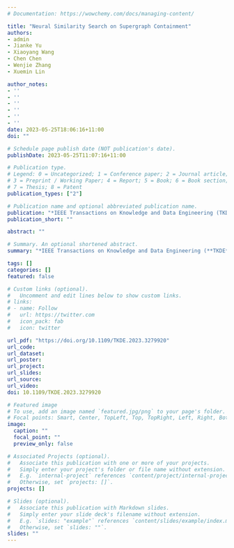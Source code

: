 ```yaml
---
# Documentation: https://wowchemy.com/docs/managing-content/

title: "Neural Similarity Search on Supergraph Containment"
authors: 
- admin
- Jianke Yu
- Xiaoyang Wang
- Chen Chen
- Wenjie Zhang
- Xuemin Lin

author_notes:
- ''
- ''
- ''
- ''
- ''
- ''
date: 2023-05-25T18:06:16+11:00
doi: ""

# Schedule page publish date (NOT publication's date).
publishDate: 2023-05-25T11:07:16+11:00

# Publication type.
# Legend: 0 = Uncategorized; 1 = Conference paper; 2 = Journal article;
# 3 = Preprint / Working Paper; 4 = Report; 5 = Book; 6 = Book section;
# 7 = Thesis; 8 = Patent
publication_types: ["2"]

# Publication name and optional abbreviated publication name.
publication: "*IEEE Transactions on Knowledge and Data Engineering (TKDE) 2023*"
publication_short: ""

abstract: ""

# Summary. An optional shortened abstract.
summary: "*IEEE Transactions on Knowledge and Data Engineering (**TKDE**) 2023*"

tags: []
categories: []
featured: false

# Custom links (optional).
#   Uncomment and edit lines below to show custom links.
# links:
# - name: Follow
#   url: https://twitter.com
#   icon_pack: fab
#   icon: twitter

url_pdf: "https://doi.org/10.1109/TKDE.2023.3279920"
url_code:
url_dataset:
url_poster:
url_project:
url_slides: 
url_source:
url_video:
doi: 10.1109/TKDE.2023.3279920

# Featured image
# To use, add an image named `featured.jpg/png` to your page's folder. 
# Focal points: Smart, Center, TopLeft, Top, TopRight, Left, Right, BottomLeft, Bottom, BottomRight.
image:
  caption: ""
  focal_point: ""
  preview_only: false

# Associated Projects (optional).
#   Associate this publication with one or more of your projects.
#   Simply enter your project's folder or file name without extension.
#   E.g. `internal-project` references `content/project/internal-project/index.md`.
#   Otherwise, set `projects: []`.
projects: []

# Slides (optional).
#   Associate this publication with Markdown slides.
#   Simply enter your slide deck's filename without extension.
#   E.g. `slides: "example"` references `content/slides/example/index.md`.
#   Otherwise, set `slides: ""`.
slides: ""
---
```

